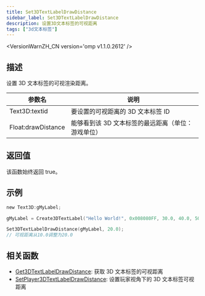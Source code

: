 ```yaml
---
title: Set3DTextLabelDrawDistance
sidebar_label: Set3DTextLabelDrawDistance
description: 设置3D文本标签的可视距离
tags: ["3d文本标签"]
---
```


<VersionWarnZH_CN version='omp v1.1.0.2612' />

## 描述

设置 3D 文本标签的可视渲染距离。

| 参数名             | 说明                                               |
| ------------------ | -------------------------------------------------- |
| Text3D:textid      | 要设置的可视距离的 3D 文本标签 ID                  |
| Float:drawDistance | 能够看到该 3D 文本标签的最远距离（单位：游戏单位） |

## 返回值

该函数始终返回 true。

## 示例

```c
new Text3D:gMyLabel;

gMyLabel = Create3DTextLabel("Hello World!", 0x008080FF, 30.0, 40.0, 50.0, 10.0, 0, false);

Set3DTextLabelDrawDistance(gMyLabel, 20.0);
// 可视距离从10.0调整为20.0
```

## 相关函数

- [Get3DTextLabelDrawDistance](Get3DTextLabelDrawDistance): 获取 3D 文本标签的可视距离
- [SetPlayer3DTextLabelDrawDistance](SetPlayer3DTextLabelDrawDistance): 设置玩家视角下的 3D 文本标签可视距离
